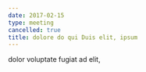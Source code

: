 ```yaml
---
date: 2017-02-15
type: meeting
cancelled: true
title: dolore do qui Duis elit, ipsum
---
```

dolor voluptate fugiat ad elit,